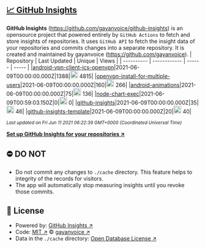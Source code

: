 ## [:chart_with_upwards_trend: GitHub Insights](https://github.com/gayanvoice/github-insights)
**GitHub Insights** (https://github.com/gayanvoice/github-insights) is an opensource project that powered entirely by  `GitHub Actions` to fetch and store insights of repositories.
It uses `GitHub API` to fetch the insight data of your repositories and commits changes into a separate repository. It is created and maintained by gayanvoice (https://github.com/gayanvoice).
| Repository | Last Updated | Unique | Views |
 | ---------- | ------------ | ------ | ----- |
|[android-vpn-client-ics-openvpn](https://github.com/gayanvoice/insights/tree/master/readme/207237845/week.md)|2021-06-09T00:00:00.000Z|1388|<img alt="Response time graph" src="https://github.com/gayanvoice/insights/raw/master/graph/207237845/small/week.png" height="20"> 4815|
|[openvpn-install-for-multiple-users](https://github.com/gayanvoice/insights/tree/master/readme/208378302/week.md)|2021-06-09T00:00:00.000Z|160|<img alt="Response time graph" src="https://github.com/gayanvoice/insights/raw/master/graph/208378302/small/week.png" height="20"> 266|
|[android-animations](https://github.com/gayanvoice/insights/tree/master/readme/209241190/week.md)|2021-06-09T00:00:00.000Z|75|<img alt="Response time graph" src="https://github.com/gayanvoice/insights/raw/master/graph/209241190/small/week.png" height="20"> 136|
|[node-chart-exec](https://github.com/gayanvoice/insights/tree/master/readme/370678191/week.md)|2021-06-09T00:59:03.150Z|0|<img alt="Response time graph" src="https://github.com/gayanvoice/insights/raw/master/graph/370678191/small/week.png" height="20"> 0|
|[github-insights](https://github.com/gayanvoice/insights/tree/master/readme/372371373/week.md)|2021-06-09T00:00:00.000Z|35|<img alt="Response time graph" src="https://github.com/gayanvoice/insights/raw/master/graph/372371373/small/week.png" height="20"> 46|
|[github-insights-template](https://github.com/gayanvoice/insights/tree/master/readme/372372861/week.md)|2021-06-09T00:00:00.000Z|20|<img alt="Response time graph" src="https://github.com/gayanvoice/insights/raw/master/graph/372372861/small/week.png" height="20"> 40|

<small><i>Last updated on Fri Jun 11 2021 06:22:39 GMT+0000 (Coordinated Universal Time)</i></small>

[**Set up GitHub Insights for your repositories ↗️**](https://github.com/gayanvoice/github-insights)
## ⛔ DO NOT
- Do not commit any changes to `./cache` directory. This feature helps to integrity of the records for visitors.
- The app will automatically stop measuring insights until you revoke those commits.
## 📄 License
- Powered by: [GitHub Insights ↗️](https://github.com/gayanvoice/github-insights)
- Code: [MIT ↗️](./LICENSE) © [gayanvoice ↗️](https://github.com/gayanvoice)
- Data in the `./cache` directory: [Open Database License ↗️](https://opendatacommons.org/licenses/odbl/1-0/)